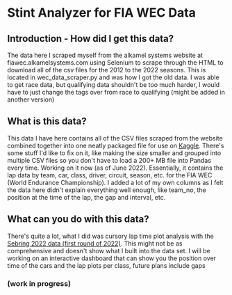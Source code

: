 # Stint Analyzer for FIA WEC Data

## Introduction - How did I get this data?
The data here I scraped myself from the alkamel systems website at fiawec.alkamelsystems.com using Selenium to scrape through the HTML to download all of the csv files for the 2012 to the 2022 seasons. This is located in wec_data_scraper.py and was how I got the old data. I was able to get race data, but qualifying data shouldn't be too much harder, I would have to just change the tags over from race to qualifying (might be added in another version)

## What is this data?
This data I have here contains all of the CSV files scraped from the website combined together into one neatly packaged file for use on [Kaggle](https://www.kaggle.com/datasets/tristenterracciano/fia-wec-lap-data-20122022). There's some stuff I'd like to fix on it, like making the size smaller and grouped into multiple CSV files so you don't have to load a 200+ MB file into Pandas every time. Working on it now (as of June 2022). Essentially, it contains the lap data by team, car, class, driver, circuit, season, etc. for the FIA WEC (World Endurance Championship). I added a lot of my own columns as I felt the data here didn't explain everything well enough, like team_no, the position at the time of the lap, the gap and interval, etc.

## What can you do with this data?
There's quite a lot, what I did was cursory lap time plot analysis with the [Sebring 2022 data (first round of 2022)](https://www.kaggle.com/code/tristenterracciano/sebring-2022-lap-time-analysis). This might not be as comprehensive and doesn't show what I built into the data set. I will be working on an interactive dashboard that can show you the position over time of the cars and the lap plots per class, future plans include gaps 

### (work in progress)
